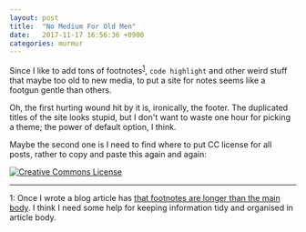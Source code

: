 ```yaml
---
layout: post
title:  "No Medium For Old Men"
date:   2017-11-17 16:56:36 +0900
categories: murmur
---
```


Since I like to add tons of footnotes<sup>[1](#footnote)</sup>, `code highlight` and other weird stuff that maybe too old to new media,
to put a site for notes seems like a footgun gentle than others.

Oh, the first hurting wound hit by it is, ironically, the footer. The duplicated titles of the site looks stupid, but I don't want to waste one hour for picking a theme; the power of default option, I think.

Maybe the second one is I need to find where to put CC license for all posts, rather to copy and paste this again and again:

<a rel="license" href="http://creativecommons.org/licenses/by-nc-sa/4.0/"><img alt="Creative Commons License" style="border-width:0" src="https://i.creativecommons.org/l/by-nc-sa/4.0/88x31.png" /></a>

---

<a name="footnote">1</a>: Once I wrote a blog article has [that footnotes are longer than the main body][1]. I think I need some help for keeping information tidy and organised in article body.

[1]: https://hacks.mozilla.org/2015/01/from-mapreduce-to-javascript-functional-programming/


